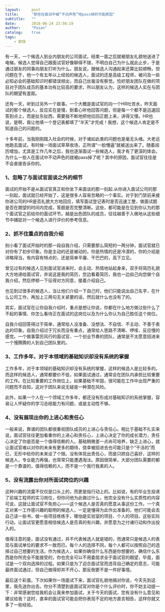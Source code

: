 ```yaml
---
layout:     post
title:      "那些在面试中被“不动声色”地pass掉的可能原因"
subtitle:   ""
date:       2018-06-24 23:58:19
author:     "Paian"
catalog:    true
tags:
    - 职场
---
```


有一天，一个候选人到业内朋友的公司面试，结束一面之后就被朋友礼貌地送进了电梯。候选人觉得自己跟面试官好像聊得不错，不明白自己为什么就此止步，于是通过朋友的同事向朋友打听为什么。朋友说，跟候选人沟通起来还算比较顺畅，但问题在于，他一个有五年以上经验的候选人，面试的还是高级工程师，被问及一些必知必会的基础知识时都错误频出，而自己丝毫没有察觉。恰好朋友团队在做的项目对于团队成员的基本功有比较高的要求，所以朋友认为，这样的候选人实在与团队的期望有差距。

还有一天，听到过另外一个故事。一个大概是面试官的向一个HR吐苦水，昨天面试的那个候选人，反应实在是慢，耐着心听他回答问题，但是每一个都不是迅速回答到点上，而是扯东扯西，需要我不断地把他拉回正题上来，讲得又慢。HR也说，是啊，我让他填一个登记表都填了“半天”才完成！我想，这个候选人肯定是不知道自己的问题的。

十多年前，当我刚刚踏入社会的时候，对于诸如此类的问题也是毫无头绪。大老远地跑去面试，有时候一场面试草草收场，正所谓“一脸懵逼”就被送出来了。随着阅历增加，尤其是工作几年之后，我也逐渐面试一些候选人，我才有了更深的体会。为什么一些人在面试中不动声色的就被pass掉了呢？其中的原因，面试官往往是不会直接告诉你的。

### 1、忽略了与面试官面谈之外的细节

面试的开始不是从面试官真正和你坐下来面谈的那一刻起.从你进入面试公司的那一刻起，面试就已经开始了，这是很多人容易忽略的一个事实。对于到门禁前来接你进公司的HR是否礼貌大方地回应，填写面试登记表时是否迅速工整，做面试题是否在期望的时间内完成，答题是否完整清晰。这些，都可能是在见到你认为的那个面试官之前给你的面试环节。越是出色团队的成员，往往越善于入微地从这些细节中捕捉对一个候选人进行评价的参考信息。

### 2、抓不住重点的自我介绍

别小看了面试开始时的那一段自我介绍，只需要那么简短的一两分钟，面试官就已对你有了初步印象。你是主动的还是被动的，你是热情的还是冷漠的，你的介绍是详略得当，有内容有特点的，还是简单平庸、干巴巴的，高下立见。

曾见过有的候选人见到面试官进来时，会主动、热情地站起身来，双手将简历礼貌大方地递给面试官，并说这是我的简历，您边看着简历，我也一边自己向您做个自我介绍，然后停顿一下征得对方同意，接着介绍自己。

也见到过很多的候选人，当让他们介绍一下自己时，他们只能说出自己名字，在什么公司工作，再加上三两句无关紧要的话，然后就什么也没有了的。

其实，面试官在让你自我介绍时，重点是想让你说，你都在什么地方做过些什么了不起的事情、你怎么看待正在面试的这岗位以及为什么你认为自己胜任这个岗位。

自我介绍回答得过于简单，通常给人没准备、没想法、不自信、不主动、不善于表达的印象。自我介绍过于冗长而没有重点，通常给人思路不清晰、啰嗦、反应慢的感觉。一个做事雷厉风行的面试官、一个创业节奏的团队，通常是不太愿意招进来一个慢腾腾的人到自己团队里的。

### 3、工作多年，对于本领域的基础知识却没有系统的掌握

工作多年，对于本领域的基础知识却没有系统的掌握，这样的候选人是比较多的。而这样的候选人，通常都要价不低，如果面试通过，通常会在团队内承担比较重要的工作。在比较重要的工作岗位上，如果基础不牢固，很可能在工作中出现严重的问题而不自知，这对于团队来说无疑是一种潜在风险。

此外，如果一个人在一个领域工作多年，都还没有形成对基础知识的系统掌握，容易让人怀疑你的学习总结能力有问题，或是主动性不够。

### 4、没有展现出你的上进心和责任心

一般来说，靠谱的团队都很重视团队成员的上进心与责任心。相比于基础不扎实来说，面试官往往更加看重你的上进心和责任心，上进心决定了你的成长潜力，责任心决定了你是否是一个值得信赖的人。基础稍微差一点尚可培养，缺乏上进心，就让面试官难以对你的未来有更多的期待，侥幸被招进去也可能只是个“干活的”而已，无形中给你的未来设了个限。没有体现出责任心，而是只顾自己喜好，这样的候选人，专业能力再强，也常常只能遭遇淘汰。原因很简单，大部分团队需要的都是一个靠谱的，值得信赖的人，而不是一个我行我素的人。

### 5、没有流露出你对所面试岗位的兴趣

这种兴趣的流露不仅仅是口头上的，而更是指行动上的。比如说，有的毕业生投递了前端工程师的实习岗位，但你问他为此做过什么，他完全没有什么实质性的内容可说，这就让面试官不免担心——这个候选人是否真的愿意从事这份工作。一个真正对某一工作感兴趣的聪明的候选人，一定是懂得为此作出准备的，他们可能会去自己读一些书，做一些项目练练手，哪怕是实验室的项目、个人的项目。这些实际行动，让面试官更愿意相信候选人是否真的有兴趣，并愿意为之付诸行动和作出投入的。

值得注意的是，面试没有通过，并不代表候选人就是错的，而通常只是候选人的表现与面试单位的要求不一致而已。每个人的选择不同，每个人都可以按照自己的选择过自己想要的生活。作为候选人，如果你确信什么东西是你想要的，确信什么东西是你所完全不能接受的，你也完全可以不用委屈求全于面试官的期望，毕竟，面试是一个双向选择的过程。如果只是为了迎合面试官而违背自己确定的意志，可能最终面试通过，但自己做得却并不开心，那反倒更不是一件好事情。

最后送个彩蛋。下次如果你一场面试下来，面试官礼貌地搞对你说，今天先到这里，我先送你出去。你分不清楚到底面试官对你是个什么评价时，你不妨主动提一下：非常感谢您给我机会让我来参加面试，关于今天的面试，您有没有什么意见和建议给我？这时，直率的面试官可能会把你表现不足的地方直言相告，这样你就又多了一些经验。
